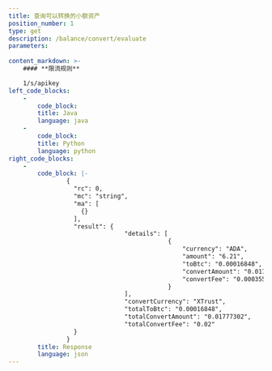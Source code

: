 ```yaml
---
title: 查询可以转换的小额资产
position_number: 1
type: get
description: /balance/convert/evaluate
parameters:
    
content_markdown: >-
    #### **限流规则**

    1/s/apikey
left_code_blocks:
    -
        code_block:
        title: Java
        language: java
    -
        code_block:
        title: Python
        language: python
right_code_blocks:
    -
        code_block: |-
                {
                  "rc": 0,
                  "mc": "string",
                  "ma": [
                    {}
                  ],
                  "result": {
                                "details": [
                                            {
                                                "currency": "ADA",             // 币种名称
                                                "amount": "6.21",              // 数量
                                                "toBtc": "0.00016848",         // BTC估值
                                                "convertAmount": "0.01777302", // 转换估值（未扣除手续费）
                                                "convertFee": "0.00035546"     // 转换估值手续费
                                            }
                                ],
                                "convertCurrency": "XTrust",                       // 转换币种
                                "totalToBtc": "0.00016848",                    // BTC总估值
                                "totalConvertAmount": "0.01777302",            // 转换总估值（未扣除手续费）
                                "totalConvertFee": "0.02"                      // 转换总估值手续费
                  }
                }
        title: Response
        language: json
---
```

